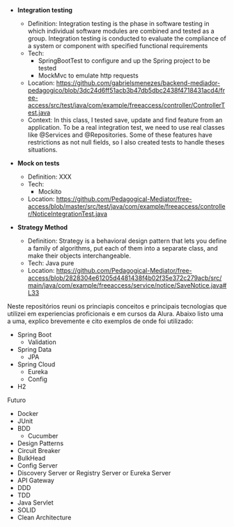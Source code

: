  - **Integration testing**
   - Definition: Integration testing is the phase in software testing in which individual software modules are combined and tested as a group. Integration testing is conducted to evaluate the compliance of a system or component with specified functional requirements
   - Tech:
     - SpringBootTest to configure and up the Spring project to be tested 
     - MockMvc to emulate http requests
   - Location: https://github.com/gabrielsmenezes/backend-mediador-pedagogico/blob/3dc24d6ff51acb3b47db5dbc2438f4718431acd4/free-access/src/test/java/com/example/freeaccess/controller/ControllerTest.java
   - Context: In this class, I tested save, update and find feature from an application. To be a real integration test, we need to use real classes like @Services and @Repositories. Some of these features have restrictions as not null fields, so I also created tests to handle theses situations.

 - **Mock on tests**
   - Definition: XXX
   - Tech:
     - Mockito
   - Location: https://github.com/Pedagogical-Mediator/free-access/blob/master/src/test/java/com/example/freeaccess/controller/NoticeIntegrationTest.java
 
 - **Strategy Method**
   - Definition: Strategy is a behavioral design pattern that lets you define a family of algorithms, put each of them into a separate class, and make their objects interchangeable.
   - Tech: Java pure
   - Location: https://github.com/Pedagogical-Mediator/free-access/blob/2828304e61205d4481438f4b02f35e372c279acb/src/main/java/com/example/freeaccess/service/notice/SaveNotice.java#L33



Neste repositórios reuni os princiapis conceitos e principais tecnologias que utilizei em experiencias proficionais e em cursos da Alura. Abaixo listo uma a uma, explico brevemente e cito exemplos de onde foi utilizado:
- Spring Boot
   - Validation
- Spring Data
   - JPA
- Spring Cloud
   - Eureka
   - Config
- H2

Futuro
- Docker 
- JUnit
- BDD
   - Cucumber
- Design Patterns
- Circuit Breaker
- BulkHead
- Config Server
- Discovery Server or Registry Server or Eureka Server
- API Gateway
- DDD
- TDD
- Java Servlet
- SOLID
- Clean Architecture
